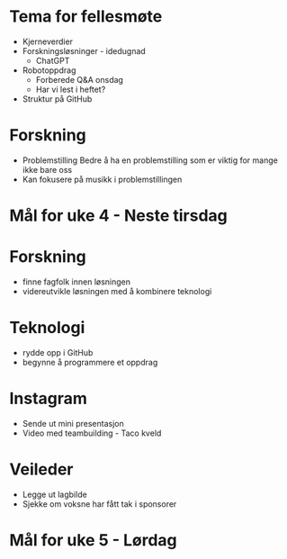 # Tema for fellesmøte
- Kjerneverdier
- Forskningsløsninger - idedugnad
    - ChatGPT
- Robotoppdrag
    - Forberede Q&A onsdag
    - Har vi lest i heftet?
- Struktur på GitHub

# Forskning
- Problemstilling
Bedre å ha en problemstilling som er viktig for mange ikke bare oss
- Kan fokusere på musikk i problemstillingen


# Mål for uke 4 - Neste tirsdag
# Forskning
- finne fagfolk innen løsningen
- videreutvikle løsningen med å kombinere teknologi

# Teknologi
- rydde opp i GitHub
- begynne å programmere et oppdrag

# Instagram
- Sende ut mini presentasjon
- Video med teambuilding - Taco kveld

# Veileder
- Legge ut lagbilde
- Sjekke om voksne har fått tak i sponsorer

# Mål for uke 5 - Lørdag
